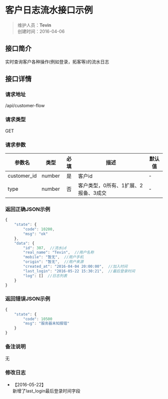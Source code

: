 # 客户日志流水接口示例
>维护人员：**Tevin**  
>创建时间：2016-04-06

## 接口简介
实时查询客户各种操作(例如登录，拓客等)的流水日志  

## 接口详情

### 请求地址
/api/customer-flow

### 请求类型
GET

### 请求参数
| 参数名 | 类型 | 必填 | 描述 | 默认值 |
| --- | :---: | :---: | --- | --- |
| customer_id | number | 是 | 客户id | - |
| type | number | 否 | 客户类型，0所有、1扩展、2报备、3成交 | - |

### 返回正确JSON示例
```javascript
{
	"state": {
		"code": 10200,
		"msg": "ok"
	},
	"data": {
		"id": 307,  //流水id
		"real_name": "Tevin",  //用户名称
		"mobile": "暂无",  //用户手机
		"origin": "暂无",  //用户来源
		"created_at": "2016-04-04 20:00:00",  //加入时间
		"last_login": "2016-05-22 15:30:21",  //最后登录时间
		"log": []  //日志列表
	}
}
```
### 返回错误JSON示例
```javascript
{
	"state": {
		"code": 10500
		"msg": "服务器未知报错"
	}
}
```

### 备注说明
无

### 修改日志
- 【2016-05-22】  
   新增了last_login最后登录时间字段
